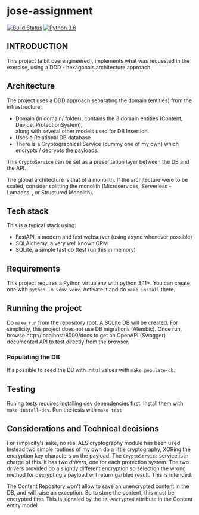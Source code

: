 # jose-assignment



[![Build Status](https://github.com/jlopex/jose-assignment/workflows/TestCI/badge.svg)](https://github.com/jlopex/jose-assignment/actions)
[![Python 3.6](https://img.shields.io/badge/python-3.11-blue.svg)](https://www.python.org/downloads/release/python-3110/)

## INTRODUCTION

This project (a bit overengineered), implements what was requested in the exercise, using a 
DDD - hexagonals architecture approach.


## Architecture

The project uses a DDD approach separating the domain (entities) from the infrastructure:

 * Domain (in domain/ folder), contains the 3 domain entities (Content, Device, ProtectionSystem), <br />
along with several other models used for DB Insertion.
 * Uses a Relational DB database
 * There is a Cryptographical Service (dummy one of my own) which encrypts / decrypts the payloads.

This `CryptoService` can be set as a presentation layer between the DB and the API.

The global architecture is that of a monolith. If the architecture were to be scaled, consider splitting the 
monolith (Microservices, Serverless -Lamddas-, or Structured Monolith).


## Tech stack

This is a typical stack using:

* FastAPI, a modern and fast webserver (using async whenever possible)
* SQLAlchemy, a very well known ORM
* SQLite, a simple fast db (test run this in memory)

## Requirements
This project requires a Python virtualenv with python 3.11+.
You can create one with `python -m venv venv`. Activate it and do `make install`  there.

## Running the project
Do `make run` from the repository root. A SQLite DB will be created. For simplicity, this project
does not use DB migrations (Alembic). Once run, browse http://localhost:8000/docs to get an OpenAPI
(Swagger) documented API to test directly from the browser.

### Populating the DB
It's possible to seed the DB with initial values with `make populate-db`.


## Testing
Runing tests requires installing dev dependencies first. Install them with `make install-dev`.
Run the tests with `make test`

## Considerations and Technical decisions
For simplicity's sake, no real AES cryptography module has been used. Instead two simple routines of my
own do a little cryptography, XORing the encryption key characters on the payload. The `CryptoService`
service is in charge of this. It has two _drivers_, one for each protection system. The two drivers provided
do a slightly different encryption so selection the wrong method for decrypting a payload will return garbled
result. This is intended.

The Content Repository won't allow to save an unencrypted content in the DB, and will raise an exception.
So to store the content, this must be encrypted first. This is signaled by the `is_encrypted` attribute in
the Content entity model.
